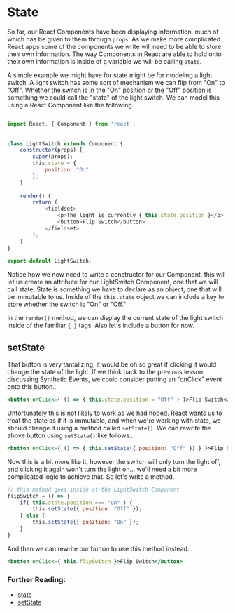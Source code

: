 # State

So far, our React Components have been displaying information, much of which has be given to them through ```props```. As we make more complicated React apps some of the components we write will need to be able to store their own information. The way Components in React are able to hold onto their own information is inside of a variable we will be calling ```state```. 

A simple example we might have for state might be for modeling a light switch. A light switch has some sort of mechanism we can flip from "On" to "Off". Whether the switch is in the "On" position or the "Off" position is something we could call the "state" of the light switch. We can model this using a React Component like the following.

```jsx

import React, { Component } from 'react';
                
                
class LightSwitch extends Component {
    constructor(props) {
        super(props);
        this.state = {
            position: "On"
        };
    }
    
    render() {
        return (
            <fieldset>
                <p>The light is currently { this.state.position }</p>
                <button>Flip Switch</button>
            </fieldset>
        );
    }
}
                
export default LightSwitch;

```

Notice how we now need to write a constructor for our Component, this will let us create an attribute for our LightSwitch Component, one that we will call state. State is something we have to declare as an object, one that will be immutable to us. Inside of the ```this.state``` object we can include a key to store whether the switch is "On" or "Off."  

In the ```render()``` method, we can display the current state of the light switch inside of the familiar ```{ }``` tags. Also let's include a button for now. 

## setState

That button is very tantalizing, it would be oh so great if clicking it would change the state of the light. If we think back to the previous lesson discussing Synthetic Events, we could consider putting an "onClick" event onto this button...

```jsx
<button onClick={ () => { this.state.position = "Off" } }>Flip Switch</button>
```
Unfortunately this is not likely to work as we had hoped. React wants us to treat the state as if it is immutable, and when we're working with state, we should change it using a method called ```setState()```. We can rewrite the above button using ```setState()``` like follows...

```jsx
<button onClick={ () => { this.setState({ position: "Off" }) } }>Flip Switch</button>
```
Now this is a bit more like it, however the switch will only turn the light off, and clicking it again won't turn the light on... we'll need a bit more complicated logic to achieve that. So let's write a method.

```jsx
// this method goes inside of the LightSwitch Component
flipSwitch = () => {
    if( this.state.position === "On" ) {
        this.setState({ position: "Off" });
    } else {
        this.setState({ position: "On" });
    }
}
```
And then we can rewrite our button to use this method instead...

```jsx
<button onClick={ this.flipSwitch }>Flip Switch</button>
```

### Further Reading:

* [state](https://reactjs.org/docs/state-and-lifecycle.html#adding-local-state-to-a-class)
* [setState](https://reactjs.org/docs/react-component.html#setstate)
